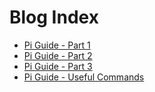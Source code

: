 # Blog Index
- [Pi Guide - Part 1](pi-guide/part1.md)
- [Pi Guide - Part 2](pi-guide/part2.md)
- [Pi Guide - Part 3](pi-guide/part3.md)
- [Pi Guide - Useful Commands](pi-guide/useful_commands.md)